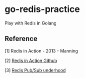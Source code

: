 # go-redis-practice

Play with Redis in Golang

## Reference

[1] Redis in Action - 2013 - Manning

[2] [Redis in Action Github](https://github.com/josiahcarlson/redis-in-action)

[3] [Redis Pub/Sub underhood](https://making.pusher.com/redis-pubsub-under-the-hood/)

